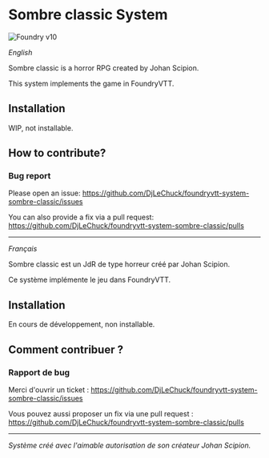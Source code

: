 # Sombre classic System

![Foundry v10](https://img.shields.io/badge/foundry-v10-green)

_English_

Sombre classic is a horror RPG created by Johan Scipion.

This system implements the game in FoundryVTT.

## Installation

WIP, not installable.

## How to contribute?

### Bug report

Please open an issue: https://github.com/DjLeChuck/foundryvtt-system-sombre-classic/issues

You can also provide a fix via a pull request: https://github.com/DjLeChuck/foundryvtt-system-sombre-classic/pulls

---

_Français_

Sombre classic est un JdR de type horreur créé par Johan Scipion.

Ce système implémente le jeu dans FoundryVTT.

## Installation

En cours de développement, non installable.

## Comment contribuer ?

### Rapport de bug

Merci d'ouvrir un ticket : https://github.com/DjLeChuck/foundryvtt-system-sombre-classic/issues

Vous pouvez aussi proposer un fix via une pull
request : https://github.com/DjLeChuck/foundryvtt-system-sombre-classic/pulls

---

_Système créé avec l'aimable autorisation de son créateur Johan Scipion._
